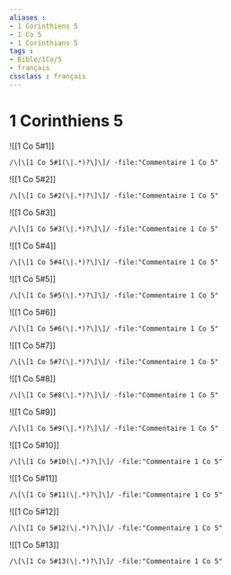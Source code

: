 ```yaml
---
aliases : 
- 1 Corinthiens 5
- 1 Co 5
- 1 Corinthians 5
tags : 
- Bible/1Co/5
- français
cssclass : français
---
```


# 1 Corinthiens 5

![[1 Co 5#1]]

```query
/\[\[1 Co 5#1(\|.*)?\]\]/ -file:"Commentaire 1 Co 5"
```

![[1 Co 5#2]]

```query
/\[\[1 Co 5#2(\|.*)?\]\]/ -file:"Commentaire 1 Co 5"
```

![[1 Co 5#3]]

```query
/\[\[1 Co 5#3(\|.*)?\]\]/ -file:"Commentaire 1 Co 5"
```

![[1 Co 5#4]]

```query
/\[\[1 Co 5#4(\|.*)?\]\]/ -file:"Commentaire 1 Co 5"
```

![[1 Co 5#5]]

```query
/\[\[1 Co 5#5(\|.*)?\]\]/ -file:"Commentaire 1 Co 5"
```

![[1 Co 5#6]]

```query
/\[\[1 Co 5#6(\|.*)?\]\]/ -file:"Commentaire 1 Co 5"
```

![[1 Co 5#7]]

```query
/\[\[1 Co 5#7(\|.*)?\]\]/ -file:"Commentaire 1 Co 5"
```

![[1 Co 5#8]]

```query
/\[\[1 Co 5#8(\|.*)?\]\]/ -file:"Commentaire 1 Co 5"
```

![[1 Co 5#9]]

```query
/\[\[1 Co 5#9(\|.*)?\]\]/ -file:"Commentaire 1 Co 5"
```

![[1 Co 5#10]]

```query
/\[\[1 Co 5#10(\|.*)?\]\]/ -file:"Commentaire 1 Co 5"
```

![[1 Co 5#11]]

```query
/\[\[1 Co 5#11(\|.*)?\]\]/ -file:"Commentaire 1 Co 5"
```

![[1 Co 5#12]]

```query
/\[\[1 Co 5#12(\|.*)?\]\]/ -file:"Commentaire 1 Co 5"
```

![[1 Co 5#13]]

```query
/\[\[1 Co 5#13(\|.*)?\]\]/ -file:"Commentaire 1 Co 5"
```

